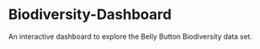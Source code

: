 # Biodiversity-Dashboard
An interactive dashboard to explore the Belly Button Biodiversity data set.
